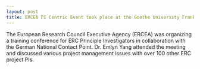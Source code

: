 ```yaml
---
layout: post
title: ERCEA PI Centric Event took place at the Goethe University Frankfurt
---
```


The European Research Council Executive Agency (ERCEA) was organizing a training conference for ERC Principle Investigators in collaboration with the German National Contact Point. Dr. Emlyn Yang attended the meeting and discussed various project management issues with over 100 other ERC project PIs.  
